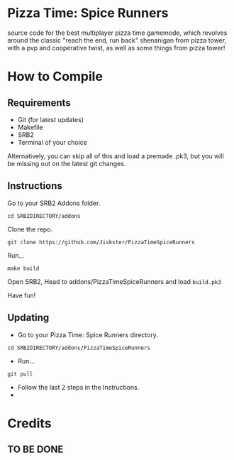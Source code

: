 # Pizza Time: Spice Runners
source code for the best multiplayer pizza time gamemode, which revolves around the classic "reach the end, run back" shenanigan from pizza tower, with a pvp and cooperative twist, as well as some things from pizza tower!

# How to Compile

## Requirements
- Git (for latest updates)
- Makefile
- SRB2
- Terminal of your choice

Alternatively, you can skip all of this and load a premade .pk3, but you will be missing out on the latest git changes.

## Instructions
Go to your SRB2 Addons folder.

```cd SRB2DIRECTORY/addons```

Clone the repo.

```git clone https://github.com/Jiskster/PizzaTimeSpiceRunners```

Run...

```make build```

Open SRB2, Head to addons/PizzaTimeSpiceRunners and load ```build.pk3```

Have fun!

## Updating

- Go to your Pizza Time: Spice Runners directory.

```cd SRB2DIRECTORY/addons/PizzaTimeSpiceRunners```

- Run...

```git pull```

- Follow the last 2 steps in the Instructions.
-
# Credits
## TO BE DONE